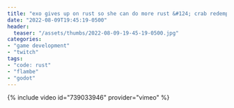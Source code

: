 ```yaml
---
title: "exo gives up on rust so she can do more rust &#124; crab redemption arc &#124; more crab &#124; all the crab &#124; no not the game"
date: "2022-08-09T19:45:19-0500"
header:
  teaser: "/assets/thumbs/2022-08-09-19-45-19-0500.jpg"
categories:
- "game development"
- "twitch"
tags:
- "code: rust"
- "flambe"
- "godot"
---
```

{% include video id="739033946" provider="vimeo" %}
